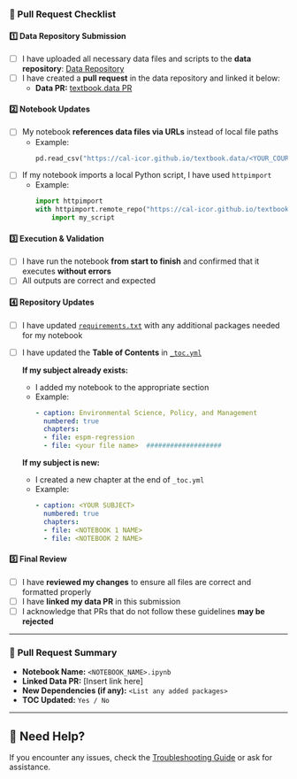 ### 📌 Pull Request Checklist  

#### 1️⃣ **Data Repository Submission**  
- [ ] I have uploaded all necessary data files and scripts to the **data repository**: [Data Repository](https://github.com/cal-icor/textbook.data)  
- [ ] I have created a **pull request** in the data repository and linked it below:  
  - **Data PR:** [textbook.data PR](https://github.com/cal-icor/textbook.data/blob/main/.github/pull_request_template.md)

#### 2️⃣ **Notebook Updates**  
- [ ] My notebook **references data files via URLs** instead of local file paths  
  - Example:  
    ```python
    pd.read_csv("https://cal-icor.github.io/textbook.data/<YOUR_COURSE_NAME>/your_file.csv")
    ```
- [ ] If my notebook imports a local Python script, I have used `httpimport`  
  - Example:  
    ```python
    import httpimport
    with httpimport.remote_repo("https://cal-icor.github.io/textbook.data/<YOUR_COURSE_NAME>"):
        import my_script
    ```

#### 3️⃣ **Execution & Validation**  
- [ ] I have run the notebook **from start to finish** and confirmed that it executes **without errors**  
- [ ] All outputs are correct and expected  

#### 4️⃣ **Repository Updates**  
- [ ] I have updated [`requirements.txt`](https://github.com/cal-icor/textbook.notebooks/blob/main/requirements.txt) with any additional packages needed for my notebook  
- [ ] I have updated the **Table of Contents** in [`_toc.yml`](https://github.com/cal-icor/textbook.notebooks/blob/main/_toc.yml)  

  **If my subject already exists:**  
  - I added my notebook to the appropriate section  
  - Example:
    ```yaml
    - caption: Environmental Science, Policy, and Management
      numbered: true
      chapters:
      - file: espm-regression
      - file: <your file name>  ###################
    ```

  **If my subject is new:**  
  - I created a new chapter at the end of `_toc.yml`  
  - Example:
    ```yaml
    - caption: <YOUR SUBJECT>
      numbered: true
      chapters:
      - file: <NOTEBOOK 1 NAME>
      - file: <NOTEBOOK 2 NAME>
    ```

#### 5️⃣ **Final Review**  
- [ ] I have **reviewed my changes** to ensure all files are correct and formatted properly  
- [ ] I have **linked my data PR** in this submission  
- [ ] I acknowledge that PRs that do not follow these guidelines **may be rejected**  

---

### 🔗 **Pull Request Summary**  
- **Notebook Name:** `<NOTEBOOK_NAME>.ipynb`  
- **Linked Data PR:** [Insert link here]  
- **New Dependencies (if any):** `<List any added packages>`  
- **TOC Updated:** `Yes / No`  

---

## 🚀 Need Help?  
If you encounter any issues, check the [Troubleshooting Guide](https://github.com/cal-icor/textbook.notebooks/blob/main/README.md#-common-issues--troubleshooting) or ask for assistance.  
